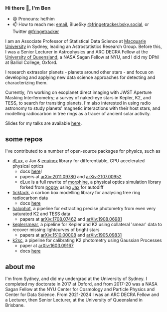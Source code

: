 ### Hi there 👋, I'm Ben
- 😄 Pronouns: he/him
- 📫 How to reach me: [email](b.pope@uq.edu.au), BlueSky [@fringetracker.bsky.social](https://bsky.app/profile/fringetracker.bsky.social), or Twitter [@fringetracker](https://twitter.com/fringetracker)

I am an Associate Professor of Statistical Data Science at [Macquarie University](https://www.mq.edu.au/) in Sydney, leading an Astrostatistics Research Group. Before this, I was a Senior Lecturer in Astrophysics and ARC DECRA Fellow at the [University of Queensland](https://www.uq.edu.au/), a NASA Sagan Fellow at NYU, and I did my DPhil at Balliol College, Oxford.

I research extrasolar planets - planets around other stars - and focus on developing and applying new data science approaches for detecting and characterizing them.

Currently, I'm working on exoplanet direct imaging with JWST Aperture Masking Interferometry; a survey of naked-eye stars in Kepler, K2, and TESS, to search for transiting planets. I'm also interested in using radio astronomy to study planets' magnetic interactions with their host stars, and modelling radiocarbon in tree rings as a tracer of ancient solar activity.

Slides for my talks are available [here](https://benjaminpope.github.io/talks).

## some repos 

I've contributed to a number of open-source packages for physics, such as 

- [dLux](https://github.com/LouisDesdoigts/dLux), a Jax & [equinox](https://github.com/patrick-kidger/equinox/) library for differentiable, GPU accelerated physical optics
	- docs [here](https://louisdesdoigts.github.io/dLux)!
	- papers at [arXiv:2011.09780](https://arxiv.org/abs/2011.09780) and [arXiv:2107.00952](https://arxiv.org/abs/2107.00952)
	- dLux is a full rewrite of [morphine](https://github.com/benjaminpope/morphine), a physical optics simulation library forked from [poppy](https://github.com/mperrin/poppy) using [Jax](https://github.com/google/jax) for autodiff
- [ticktack](https://github.com/SharmaLlama/ticktack/), a carbon box modelling library for analysing tree ring radiocarbon data
    - docs [here](https://sharmallama.github.io/ticktack/)
- [halophot](https://github.com/hvidy/halophot), a pipeline for extracting precise photometry from even very saturated K2 and TESS data
    - papers at [arXiv:1708.07462](https://arxiv.org/abs/1708.07462) and [arXiv:1908.06981](https://arxiv.org/abs/1908.06981)
- [keplersmear](https://github.com/benjaminpope/keplersmear), a pipeline for Kepler and K2 using collateral 'smear' data to recover missing lightcurves of bright stars
    - papers at [arXiv:1510.00008](https://arxiv.org/abs/1510.00008) and [arXiv:1905.09831](https://arxiv.org/abs/1905.09831)
- [k2sc](https://github.com/OxES/k2sc), a pipeline for calibrating K2 photometry using Gaussian Processes
    - paper at [arXiv:1603.09167](https://arxiv.org/abs/1603.09167)
    - docs [here](https://oxes.github.io/k2sc/)

## about me

I'm from Sydney, and did my undergrad at the University of Sydney. I completed my doctorate in 2017 at Oxford, and from 2017-20 was a NASA Sagan Fellow at the NYU Center for Cosmology and Particle Physics and Center for Data Science. From 2021-2024 I was an ARC DECRA Fellow and a Lecturer, then Senior Lecturer, at the University of Queensland in Brisbane.

<!--
**benjaminpope/benjaminpope** is a ✨ _special_ ✨ repository because its `README.md` (this file) appears on your GitHub profile.

Here are some ideas to get you started:

- 🔭 I’m currently working on ...
- 🌱 I’m currently learning ...
- 👯 I’m looking to collaborate on ...
- 🤔 I’m looking for help with ...
- 💬 Ask me about ...
- ⚡ Fun fact: ...
-->
